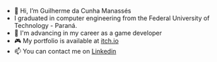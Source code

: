 - 👋 Hi, I’m Guilherme da Cunha Manassés
- I graduated in computer engineering from the Federal University of Technology - Paraná.
- 👀 I'm advancing in my career as a game developer
- 🎮 My portfolio is available at [itch.io](https://gmanasses.itch.io)
- 📫 You can contact me on [Linkedin](https://www.linkedin.com/in/gmanasses/)
